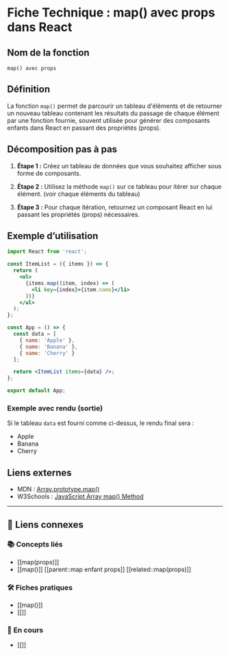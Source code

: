 



# Fiche Technique : map() avec props dans React

## Nom de la fonction  
`map() avec props`

## Définition  
La fonction `map()` permet de parcourir un tableau d'éléments et de retourner un nouveau tableau contenant les résultats du passage de chaque élément par une fonction fournie, souvent utilisée pour générer des composants enfants dans React en passant des propriétés (props).

## Décomposition pas à pas  

1. **Étape 1 :** Créez un tableau de données que vous souhaitez afficher sous forme de composants.
   
2. **Étape 2 :** Utilisez la méthode `map()` sur ce tableau pour itérer sur chaque élément. (voir chaque éléments du tableau)

3. **Étape 3 :** Pour chaque itération, retournez un composant React en lui passant les propriétés (props) nécessaires.

## Exemple d’utilisation  

```jsx
import React from 'react';

const ItemList = ({ items }) => {
  return (
    <ul>
      {items.map((item, index) => (
        <li key={index}>{item.name}</li>
      ))}
    </ul>
  );
};

const App = () => {
  const data = [
    { name: 'Apple' },
    { name: 'Banana' },
    { name: 'Cherry' }
  ];

  return <ItemList items={data} />;
};

export default App;
```

### Exemple avec rendu (sortie)  

Si le tableau `data` est fourni comme ci-dessus, le rendu final sera :

- Apple
- Banana
- Cherry

## Liens externes  

- MDN : [Array.prototype.map()](https://developer.mozilla.org/fr/docs/Web/JavaScript/Reference/Global_Objects/Array/map)
- W3Schools : [JavaScript Array map() Method](https://www.w3schools.com/jsref/jsref_map.asp)

---

## 🔗 Liens connexes

### 📚 Concepts liés
- [[map(props)]]
- [[map()]]
[[parent::map enfant props]]
[[related::map(props)]]
### 🛠️ Fiches pratiques
- [[map()]]
- [[]]

### 🚧 En cours
- [[]]